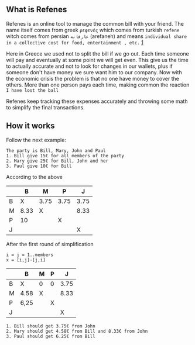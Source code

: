 ## What is Refenes

Refenes is an online tool to manage the common bill with your friend. The name itself comes from greek `ρεφενές` which comes from turkish `refene` witch comes from persian `عارفانه` (arefaneh) and means `individual share in a collective cost for food, entertainment , etc.` [1]

Here in Greece we used not to split the bill if we go out. Each time someone will pay and eventually at some point we will get even. This give us the time to actually accurate and not to look for changes in our wallets, plus if someone don't have money we sure want him to our company. Now with the economic crisis the problem is that no one have money to cover the others. More than one person pays each time, making  common the reaction `I have lost the ball`

Refenes keep tracking these expenses accurately and throwing some math to simplify the final transactions.

## How it works

Follow the next example:

	The party is Bill, Mary, John and Paul
	1. Bill give 15€ for all members of the party
	2. Mary give 25€ for Bill, John and her
	3. Paul give 10€ for Bill

According to the above

|   | B | M | P | J |
|---|---|---|---|---|
| B | X | 3.75 | 3.75 | 3.75 |
| M | 8.33 | X |   | 8.33 |
| P | 10 |   | X |   |
| J |   |   |   | X |

After the first round of simplification

	i = j = 1..members
	x = [i,j]-[j,i]

|   | B | M | P | J |
|---|---|---|---|---|
| B | X | 0 | 0 | 3.75 |
| M | 4.58 | X |   | 8.33 |
| P | 6,25 |   | X |   |
| J |   |   |   | X |

	1. Bill should get 3.75€ from John
	2. Mary should get 4.58€ from Bill and 8.33€ from John
	3. Paul should get 6.25€ from Bill

[1]: http://el.wiktionary.org/wiki/%CF%81%CE%B5%CF%86%CE%B5%CE%BD%CE%AD%CF%82
